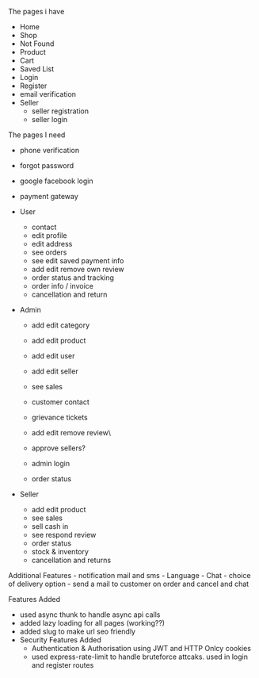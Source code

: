 The pages i have
 - Home 
 - Shop 
 - Not Found
 - Product
 - Cart
 - Saved List
 - Login
 - Register
 - email verification
 - Seller
    - seller registration
    - seller login
    


The pages I need


- phone verification
- forgot password
- google facebook login
- payment gateway

- User
    - contact
    - edit profile
    - edit address
    - see orders
    - see edit saved payment info 
    - add edit remove own review
    - order status and tracking
    - order info / invoice
    - cancellation and return

- Admin
    - add edit category
    - add edit product
    - add edit user
    - add edit seller
    - see sales
    - customer contact
    - grievance tickets
    - add edit remove review\
    
    - approve sellers?
    - admin login
    - order status

- Seller
    - add edit product
    - see sales
    - sell cash in
    - see respond review
    - order status
    - stock & inventory
    - cancellation and returns

Additional Features
    - notification mail and sms
    - Language
    - Chat
    - choice of delivery option
    - send a mail to customer on order and cancel and chat




Features Added

- used async thunk to handle async api calls
- added lazy loading for all pages (working??)
- added slug to make url seo friendly
- Security Features Added
    - Authentication & Authorisation using JWT and HTTP Onlcy cookies
    - used express-rate-limit to handle bruteforce attcaks. used in login and register routes
